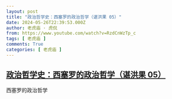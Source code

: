 ```yaml
---
layout: post
title: "政治哲学史：西塞罗的政治哲学（谌洪果 05）"
date: 2024-05-26T22:39:53.000Z
author: 老虎庙 · 虎侃
from: https://www.youtube.com/watch?v=RzdCnWzTp_c
tags: [ 老虎庙 ]
comments: True
categories: [ 老虎庙 ]
---
```

<!--1716763193000-->
[政治哲学史：西塞罗的政治哲学（谌洪果 05）](https://www.youtube.com/watch?v=RzdCnWzTp_c)
------

<div>
西塞罗的政治哲学
</div>
